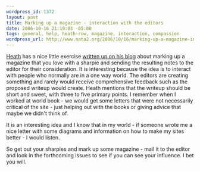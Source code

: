```yaml
--- 
wordpress_id: 1372
layout: post
title: Marking up a magazine - interaction with the editors
date: 2006-10-16 21:19:03 -05:00
tags: general, help, heath-row, magazine, interaction, compassion
wordpress_url: http://www.nata2.org/2006/10/16/marking-up-a-magazine-interaction-with-the-editors/
---
```

<a href="http://mediadiet.net">Heath</a> has a nice little exercise <a href="http://mediadiet.net/2006/10/magazine-markup-language.html">written up on his blog</a> about marking up a magazine that you love with a sharpie and sending the resulting notes to the editor for their consideration. It is interesting because the idea is to interact with people who normally are in a one way world. The editors are creating something and rarely would receive comprehensive feedback such as the proposed writeup would create. Heath mentions that the writeup should be short and sweet, with three to five primary points. I remember when I worked at world book - we would get some letters that were not necessarily critical of the site - just helping out with the books or giving advice that maybe we didn't think of.

It is an interesting idea and I know that in my world - if someone wrote me a nice letter with some diagrams and information on how to make my sites better - I would listen.

So get out your sharpies and mark up some magazine - mail it to the editor and look in the forthcoming issues to see if you can see your influence. I bet you will.
